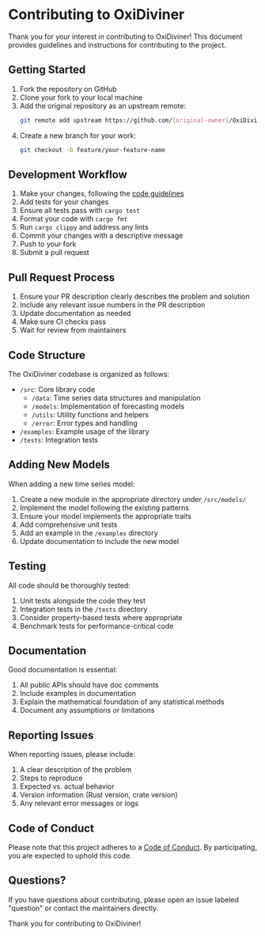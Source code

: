 # Contributing to OxiDiviner

Thank you for your interest in contributing to OxiDiviner! This document provides guidelines and instructions for contributing to the project.

## Getting Started

1. Fork the repository on GitHub
2. Clone your fork to your local machine
3. Add the original repository as an upstream remote:
   ```bash
   git remote add upstream https://github.com/[original-owner]/OxiDiviner.git
   ```
4. Create a new branch for your work:
   ```bash
   git checkout -b feature/your-feature-name
   ```

## Development Workflow

1. Make your changes, following the [code guidelines](GUIDELINES.md)
2. Add tests for your changes
3. Ensure all tests pass with `cargo test`
4. Format your code with `cargo fmt`
5. Run `cargo clippy` and address any lints
6. Commit your changes with a descriptive message
7. Push to your fork
8. Submit a pull request

## Pull Request Process

1. Ensure your PR description clearly describes the problem and solution
2. Include any relevant issue numbers in the PR description
3. Update documentation as needed
4. Make sure CI checks pass
5. Wait for review from maintainers

## Code Structure

The OxiDiviner codebase is organized as follows:

- `/src`: Core library code
  - `/data`: Time series data structures and manipulation
  - `/models`: Implementation of forecasting models
  - `/utils`: Utility functions and helpers
  - `/error`: Error types and handling
- `/examples`: Example usage of the library
- `/tests`: Integration tests

## Adding New Models

When adding a new time series model:

1. Create a new module in the appropriate directory under `/src/models/`
2. Implement the model following the existing patterns
3. Ensure your model implements the appropriate traits
4. Add comprehensive unit tests
5. Add an example in the `/examples` directory
6. Update documentation to include the new model

## Testing

All code should be thoroughly tested:

1. Unit tests alongside the code they test
2. Integration tests in the `/tests` directory
3. Consider property-based tests where appropriate
4. Benchmark tests for performance-critical code

## Documentation

Good documentation is essential:

1. All public APIs should have doc comments
2. Include examples in documentation
3. Explain the mathematical foundation of any statistical methods
4. Document any assumptions or limitations

## Reporting Issues

When reporting issues, please include:

1. A clear description of the problem
2. Steps to reproduce
3. Expected vs. actual behavior
4. Version information (Rust version, crate version)
5. Any relevant error messages or logs

## Code of Conduct

Please note that this project adheres to a [Code of Conduct](CODE_OF_CONDUCT.md). By participating, you are expected to uphold this code.

## Questions?

If you have questions about contributing, please open an issue labeled "question" or contact the maintainers directly.

Thank you for contributing to OxiDiviner! 